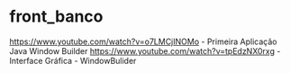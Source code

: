 # front_banco

https://www.youtube.com/watch?v=o7LMCjINOMo - Primeira Aplicação Java Window Builder
https://www.youtube.com/watch?v=tpEdzNX0rxg - Interface Gráfica - WindowBulider

